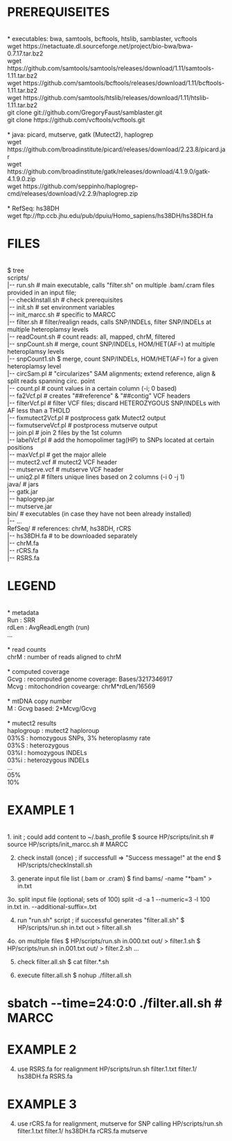 # PREREQUISEITES

<br>
* executables: bwa, samtools, bcftools, htslib, samblaster, vcftools<br>
    wget https://netactuate.dl.sourceforge.net/project/bio-bwa/bwa-0.7.17.tar.bz2<br>
    wget https://github.com/samtools/samtools/releases/download/1.11/samtools-1.11.tar.bz2<br>
    wget https://github.com/samtools/bcftools/releases/download/1.11/bcftools-1.11.tar.bz2<br>
    wget https://github.com/samtools/htslib/releases/download/1.11/htslib-1.11.tar.bz2<br>
    git clone git://github.com/GregoryFaust/samblaster.git<br>
    git clone https://github.com/vcftools/vcftools.git<br>
<br>
* java: picard, mutserve, gatk (Mutect2), haplogrep<br>
    wget https://github.com/broadinstitute/picard/releases/download/2.23.8/picard.jar<br>
    wget https://github.com/broadinstitute/gatk/releases/download/4.1.9.0/gatk-4.1.9.0.zip<br>
    wget https://github.com/seppinho/haplogrep-cmd/releases/download/v2.2.9/haplogrep.zip<br>
<br>
* RefSeq: hs38DH<br>
    wget ftp://ftp.ccb.jhu.edu/pub/dpuiu/Homo_sapiens/hs38DH/hs38DH.fa<br>

# FILES
<br>
$ tree <br>
scripts/<br>
|-- run.sh                              # main executable, calls "filter.sh" on multiple .bam/.cram files provided in an input file;<br>
|-- checkInstall.sh			# check prerequisites<br>
|-- init.sh				# set environment variables<br>
|-- init_marcc.sh                       # specific to MARCC<br>
|-- filter.sh				# filter/realign reads, calls SNP/INDELs, filter SNP/INDELs at multiple heteroplamsy levels<br>
|-- readCount.sh			# count reads: all, mapped, chrM, filtered<br>
|-- snpCount.sh				# merge, count SNP/INDELs, HOM/HET(AF=) at multiple heteroplamsy levels<br>
|-- snpCount1.sh			$ merge, count SNP/INDELs, HOM/HET(AF=) for a given heteroplamsy level<br>
|-- circSam.pl				# "circularizes" SAM alignments; extend reference, align & split reads spanning circ. point<br>
|-- count.pl				# count values in a certain column (-i; 0 based)<br>
|-- fa2Vcf.pl				# creates "##reference" & "##contig" VCF headers<br>
|-- filterVcf.pl			# filter VCF files; discard HETEROZYGOUS SNP/INDELs with AF less than a THOLD<br>
|-- fixmutect2Vcf.pl			# postprocess gatk Mutect2 output<br>
|-- fixmutserveVcf.pl			# postprocess mutserve output<br>
|-- join.pl				# join 2 files by the 1st column<br>
|-- labelVcf.pl				# add the homopolimer tag(HP) to SNPs located at certain positions<br>
|-- maxVcf.pl				# get the major allele<br>
|-- mutect2.vcf				# mutect2 VCF header<br>
|-- mutserve.vcf			# mutserve VCF header<br>
|-- uniq2.pl				# filters unique lines based on 2 columns (-i 0 -j 1)<br>
java/					# jars<br>
|-- gatk.jar<br>
|-- haplogrep.jar<br>
|-- mutserve.jar<br>
bin/                                    # executables (in case they have not been already installed)<br>
|-- ...<br>
RefSeq/                                 # references: chrM, hs38DH, rCRS<br>
|-- hs38DH.fa        	                # to be	downloaded separately<br>
|-- chrM.fa<br>
|-- rCRS.fa<br>
|-- RSRS.fa<br>

# LEGEND

<br>
* metadata<br>
  Run   	: SRR<br>
  rdLen		: AvgReadLength (run)<br>
  ...<br>

<br>
* read counts<br>
  chrM		: number of reads aligned to chrM <br>

<br>
* computed coverage<br>
  Gcvg		: recomputed genome coverage: Bases/3217346917 <br>
  Mcvg		: mitochondrion covearge: chrM*rdLen/16569<br>

<br>
* mtDNA copy number<br>
  M		: Gcvg based:  2*Mcvg/Gcvg<br>

<br>
* mutect2 results<br>
  haplogroup	: mutect2 haploroup<br>
  03%S		: homozygous SNPs, 3% heteroplasmy rate<br>
  03%S		: heterozygous<br>
  03%I		: homozygous INDELs<br>
  03%i		: heterozygous INDELs<br>
  ...<br>
  05%<br>
  10%<br>

# EXAMPLE 1
<br>
1. init ; could add content to ~/.bash_profile
  $ source HP/scripts/init.sh		
  # source HP/scripts/init_marcc.sh      # MARCC

2. check install (once) ; if successfull => "Success message!" at the end
  $ HP/scripts/checkInstall.sh

3. generate input file list (.bam or .cram)
  $ find bams/ -name "*bam" > in.txt  

3o. split input file (optional; sets of 100)
  split -d -a 1 --numeric=3  -l 100 in.txt  in. --additional-suffix=.txt  

4. run "run.sh" script ; if successful  generates "filter.all.sh"
  $ HP/scripts/run.sh in.txt out > filter.all.sh

4o. on multiple files
  $ HP/scripts/run.sh in.000.txt out/ > filter.1.sh
  $ HP/scripts/run.sh in.001.txt out/ > filter.2.sh
  ...

5. check filter.all.sh
  $ cat filter.*.sh

6. execute filter.all.sh
  $ nohup ./filter.all.sh 
  # sbatch --time=24:0:0 ./filter.all.sh   # MARCC

# EXAMPLE 2
4. use RSRS.fa for realignment
  HP/scripts/run.sh filter.1.txt filter.1/ hs38DH.fa RSRS.fa 

# EXAMPLE 3
4. use rCRS.fa for realignment, mutserve for SNP calling
  HP/scripts/run.sh filter.1.txt filter.1/ hs38DH.fa rCRS.fa  mutserve

